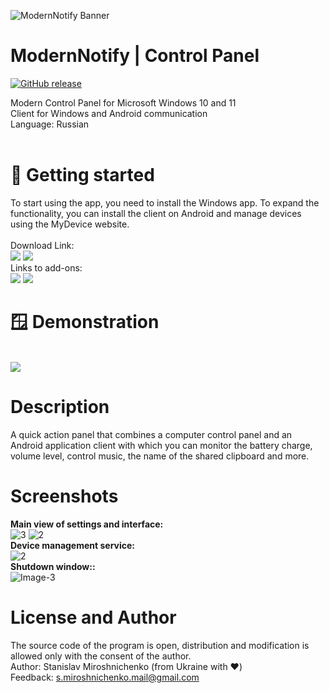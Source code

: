 ![ModernNotify Banner](https://unesell.com/modernnotify/images/software/banner-light.png#gh-light-mode-only)

# ModernNotify | Control Panel
[![GitHub release](https://img.shields.io/github/release/Stamir36/ModernNotify/all.svg)](https://github.com/Stamir36/ModernNotify/releases)

Modern Control Panel for Microsoft Windows 10 and 11<br>
Client for Windows and Android communication<br>
Language: Russian<br><br>

# 🚀 Getting started
To start using the app, you need to install the Windows app. To expand the functionality, you can install the client on Android and manage devices using the MyDevice website.<br><br>
Download Link:<br>
<a href="https://github.com/Stamir36/ModernNotify/releases/"><img src="https://unesell.com/modernnotify/images/software/github-download.png"></a>
<a href="https://unesell.com/modernnotify/download/"><img src="https://unesell.com/modernnotify/images/software/site-download.png"></a>
<br>
Links to add-ons:
<br>
<a href="https://unesell.com/app/mydevice/"><img src="https://unesell.com/modernnotify/images/software/link-mydevice.png"></a>
<a href="https://play.google.com/store/apps/details?id=com.unesell.mnc"><img src="https://unesell.com/modernnotify/images/software/link-android.png"></a>
<br>

# 🪟 Demonstration
<br><img src="https://unesell.com/modernnotify/images/software/demo-gif-min.gif">

# Description
A quick action panel that combines a computer control panel and an Android application client with which you can monitor the battery charge, volume level, control music, the name of the shared clipboard and more.

# Screenshots
__Main view of settings and interface:__
<br>
<img src="https://unesell.com/modernnotify/images/app/classic02.png" alt="3" border="0">
<img src="https://unesell.com/modernnotify/images/app/classic03.png" alt="2" border="0">
<br>
__Device management service:__
<br>
<img src="https://unesell.com/modernnotify/images/app/app-mydevice.jpg" alt="2" border="0">
<br>
__Shutdown window::__
<br>
<img src="https://unesell.com/modernnotify/images/app/app-shutdown.png" alt="Image-3" border="0">

# License and Author
The source code of the program is open, distribution and modification is allowed only with the consent of the author.<br>
Author: Stanislav Miroshnichenko (from Ukraine with ❤️) <br>
Feedback: s.miroshnichenko.mail@gmail.com<br>
